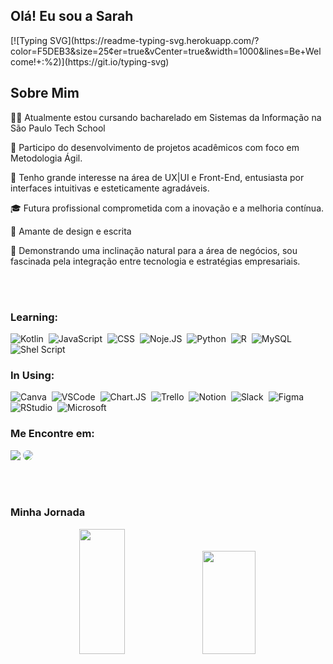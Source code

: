 <h2>Olá! Eu sou a Sarah</h2>
[![Typing SVG](https://readme-typing-svg.herokuapp.com/?color=F5DEB3&size=25&center=true&vCenter=true&width=1000&lines=Be+Welcome!+:%2)](https://git.io/typing-svg)

<h2>Sobre Mim</h2>
<p> 👩‍💻 Atualmente estou cursando bacharelado em Sistemas da Informação na São Paulo Tech School</p>
<p> 🤝 Participo do desenvolvimento de projetos acadêmicos com foco em Metodologia Ágil.</p>
<p> 🤳 Tenho grande interesse na área de UX|UI e Front-End, entusiasta por interfaces intuitivas e esteticamente agradáveis.</p>
<p> 🎓 Futura profissional comprometida com a inovação e a melhoria contínua.</p>
<p> 🎨 Amante de design e escrita</p>
<p> 💼 Demonstrando uma inclinação natural para a área de negócios, sou fascinada pela integração entre tecnologia e estratégias empresariais.</p>

<br></br>
### Learning:
![Kotlin](https://img.shields.io/badge/kotlin-0D1117?style=for-the-badge&logo=kotlin&logoColor=purple&labelColor=0D1117)&nbsp;
![JavaScript](https://img.shields.io/badge/-JavaScript-0D1117?style=for-the-badge&logo=javascript&labelColor=0D1117)&nbsp;
![CSS](https://img.shields.io/badge/-CSS-0D1117?style=for-the-badge&logo=CSS3&logoColor=1572B6&labelColor=0D1117)&nbsp;
![Noje.JS](https://img.shields.io/badge/node.js-0D1117?style=for-the-badge&logo=node.js&logoColor=green)&nbsp;
![Python](https://img.shields.io/badge/python-0D1117?style=for-the-badge&logo=python&logoColor=ffdd54)&nbsp;
![R](https://img.shields.io/badge/r-0D1117?style=for-the-badge&logo=r&logoColor=blue)&nbsp;
![MySQL](https://img.shields.io/badge/MySQL-0D1117?style=for-the-badge&logo=mysql&logoColor=blue)&nbsp;
![Shel Script](https://img.shields.io/badge/Shell_Script-0D1117?style=for-the-badge&logo=gnu-bash&logoColor=white)&nbsp;

### In Using:

![Canva](https://img.shields.io/badge/Canva-0D1117?style=for-the-badge&logo=Canva&logoColor=ciano)&nbsp;
![VSCode](https://img.shields.io/badge/Visual-0D1117?style=for-the-badge&logo=visual-studio&logoColor=blue)&nbsp;
![Chart.JS](https://img.shields.io/badge/chart.js-0D1117?style=for-the-badge&logo=chart.js&logoColor=pink)&nbsp;
![Trello](https://img.shields.io/badge/Trello-0D1117?style=for-the-badge&logo=Trello&logoColor=blue)&nbsp;
![Notion](https://img.shields.io/badge/Notion-0D1117?style=for-the-badge&logo=notion&logoColor=white)&nbsp;
![Slack](https://img.shields.io/badge/Slack-0D1117?style=for-the-badge&logo=slack&logoColor=purple)&nbsp;
![Figma](https://img.shields.io/badge/Figma-0D1117?style=for-the-badge&logo=figma&logoColor=pink)&nbsp;
![RStudio](https://img.shields.io/badge/RStudio-0D1117?style=for-the-badge&logo=RStudio&logoColor=white)&nbsp;
![Microsoft](https://img.shields.io/badge/Microsoft_Office-0D1117?style=for-the-badge&logo=microsoft-office&logoColor=white)&nbsp;

### Me Encontre em:
<a href = "mailto:cmp.1a.sarah.oliveira@sptech.school"> <img src="https://img.shields.io/badge/-Gmail-%23333?style=for-the-badge&logo=gmail&logoColor=white" target="_blank"></a>
<a href="https://www.linkedin.com/in/sarah-oliveira-1b557a268/" target="_blank"><img src="https://img.shields.io/badge/-LinkedIn-%230077B5?style=for-the-badge&logo=linkedin&logoColor=white" style="border-radius: 30px" target="_blank"></a> 

<br></br>
### Minha Jornada
<div align="center">  
  <img width="38%" height="200px" src="https://github-readme-stats.vercel.app/api?username=sarinhaw&show_icons=true&hide=contribs,prs&cache_seconds=86400&theme=moltack" /> 
  <img width="41%" height="165px" src="https://github-readme-stats.vercel.app/api/top-langs/?username=sarinhaw&layout=compact&hide_border=true&theme=moltack" />
</div>

